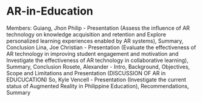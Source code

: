 # AR-in-Education

Members:
Guiang, Jhon Philip - Presentation (Assess the influence of AR technology on knowledge acquisition and retention and
Explore personalized learning experiences enabled by AR systems), Summary, Conclusion
Lina, Joe Christian - Presentation (Evaluate the effectiveness of AR technology in improving student engagement and motivation and
Investigate the effectiveness of AR technology in collaborative learning), Summary, Conclusion
Rosete, Alexander - Intro, Background, Objectives, Scope and Limitations and Presentation (DISCUSSION OF AR in EDUCUCATION)
So, Kyle Vencell - Presentation (Investigate the current status of Augmented Reality in Philippine Education), Recommendations, Summary
